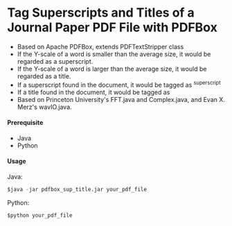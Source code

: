 # Tag Superscripts and Titles of a Journal Paper PDF File with PDFBox
- Based on Apache PDFBox, extends PDFTextStripper class
- If the Y-scale of a word is smaller than the average size, it would be regarded as a superscript.
- If the Y-scale of a word is larger than the average size, it would be regarded as a title. 
- If a superscript found in the document, it would be tagged as <sup>superscript</sup>
- If a title found in the document, it would be tagged as <title>title</title> 
- Based on Princeton University's FFT.java and Complex.java, and Evan X. Merz's wavIO.java.

#### Prerequisite
* Java
* Python

#### Usage
Java:
```python
$java -jar pdfbox_sup_title.jar your_pdf_file
```
Python:
```python
$python your_pdf_file
```
